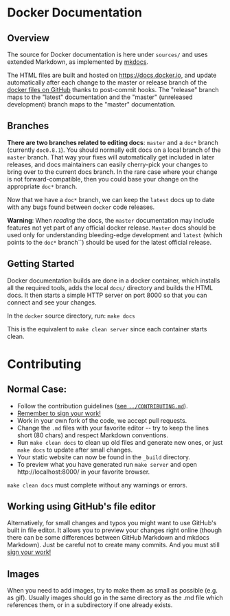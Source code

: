 Docker Documentation
====================

Overview
--------

The source for Docker documentation is here under ``sources/`` and uses
extended Markdown, as implemented by [mkdocs](http://mkdocs.org).

The HTML files are built and hosted on https://docs.docker.io, and update
automatically after each change to the master or release branch of the
[docker files on GitHub](https://github.com/dotcloud/docker) thanks to
post-commit hooks. The "release" branch maps to the "latest"
documentation and the "master" (unreleased development) branch maps to the "master"
documentation. 

## Branches

**There are two branches related to editing docs**: ``master`` and a
``doc*`` branch (currently ``doc0.8.1``). You should normally edit
docs on a local branch of the ``master`` branch. That way your fixes 
will automatically get included in later releases, and docs maintainers 
can easily cherry-pick your changes to bring over to the current docs 
branch. In the rare case where your change is not forward-compatible, 
then you could base your change on the appropriate ``doc*`` branch.

Now that we have a ``doc*`` branch, we can keep the ``latest`` docs
up to date with any bugs found between ``docker`` code releases.

**Warning**: When *reading* the docs, the ``master`` documentation may
include features not yet part of any official docker
release. ``Master`` docs should be used only for understanding
bleeding-edge development and ``latest`` (which points to the ``doc*``
branch``) should be used for the latest official release.

Getting Started
---------------

Docker documentation builds are done in a docker container, which installs all
the required tools, adds the local ``docs/`` directory and builds the HTML
docs. It then starts a simple HTTP server on port 8000 so that you can connect 
and see your changes.

In the ``docker`` source directory, run:
    ```make docs```

This is the equivalent to ``make clean server`` since each container
starts clean.

# Contributing

## Normal Case:

* Follow the contribution guidelines ([see
  ``../CONTRIBUTING.md``](../CONTRIBUTING.md)).
* [Remember to sign your work!](../CONTRIBUTING.md#sign-your-work)
* Work in your own fork of the code, we accept pull requests.
* Change the ``.md`` files with your favorite editor -- try to keep the
  lines short (80 chars) and respect Markdown conventions. 
* Run ``make clean docs`` to clean up old files and generate new ones,
  or just ``make docs`` to update after small changes.
* Your static website can now be found in the ``_build`` directory.
* To preview what you have generated run ``make server`` and open
  http://localhost:8000/ in your favorite browser.

``make clean docs`` must complete without any warnings or errors.

Working using GitHub's file editor
----------------------------------

Alternatively, for small changes and typos you might want to use
GitHub's built in file editor. It allows you to preview your changes
right online (though there can be some differences between GitHub
Markdown and mkdocs Markdown). Just be careful not to create many commits.
And you must still [sign your work!](../CONTRIBUTING.md#sign-your-work)

Images
------

When you need to add images, try to make them as small as possible
(e.g. as gif). Usually images should go in the same directory as the
.md file which references them, or in a subdirectory if one already
exists.
